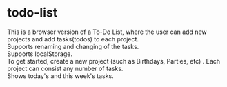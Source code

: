 # todo-list

This is a browser version of a To-Do List, where the user can add new projects and add tasks(todos) to each project.<br />
Supports renaming and changing of the tasks.<br />
Supports localStorage.<br />
To get started, create a new project (such as Birthdays, Parties, etc) . Each project can consist any number of tasks.<br />
Shows today's and this week's tasks.
